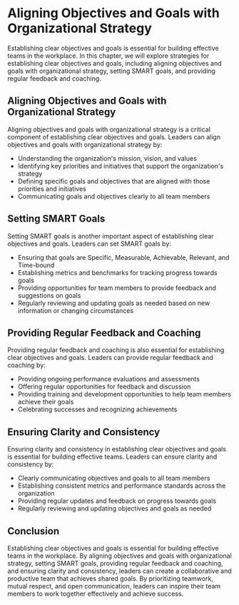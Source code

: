 Aligning Objectives and Goals with Organizational Strategy
==============================================================================================================

Establishing clear objectives and goals is essential for building effective teams in the workplace. In this chapter, we will explore strategies for establishing clear objectives and goals, including aligning objectives and goals with organizational strategy, setting SMART goals, and providing regular feedback and coaching.

Aligning Objectives and Goals with Organizational Strategy
----------------------------------------------------------

Aligning objectives and goals with organizational strategy is a critical component of establishing clear objectives and goals. Leaders can align objectives and goals with organizational strategy by:

* Understanding the organization's mission, vision, and values
* Identifying key priorities and initiatives that support the organization's strategy
* Defining specific goals and objectives that are aligned with those priorities and initiatives
* Communicating goals and objectives clearly to all team members

Setting SMART Goals
-------------------

Setting SMART goals is another important aspect of establishing clear objectives and goals. Leaders can set SMART goals by:

* Ensuring that goals are Specific, Measurable, Achievable, Relevant, and Time-bound
* Establishing metrics and benchmarks for tracking progress towards goals
* Providing opportunities for team members to provide feedback and suggestions on goals
* Regularly reviewing and updating goals as needed based on new information or changing circumstances

Providing Regular Feedback and Coaching
---------------------------------------

Providing regular feedback and coaching is also essential for establishing clear objectives and goals. Leaders can provide regular feedback and coaching by:

* Providing ongoing performance evaluations and assessments
* Offering regular opportunities for feedback and discussion
* Providing training and development opportunities to help team members achieve their goals
* Celebrating successes and recognizing achievements

Ensuring Clarity and Consistency
--------------------------------

Ensuring clarity and consistency in establishing clear objectives and goals is essential for building effective teams. Leaders can ensure clarity and consistency by:

* Clearly communicating objectives and goals to all team members
* Establishing consistent metrics and performance standards across the organization
* Providing regular updates and feedback on progress towards goals
* Regularly reviewing and updating objectives and goals as needed

Conclusion
----------

Establishing clear objectives and goals is essential for building effective teams in the workplace. By aligning objectives and goals with organizational strategy, setting SMART goals, providing regular feedback and coaching, and ensuring clarity and consistency, leaders can create a collaborative and productive team that achieves shared goals. By prioritizing teamwork, mutual respect, and open communication, leaders can inspire their team members to work together effectively and achieve success.
